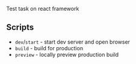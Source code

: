 Test task on react framework

## Scripts

- `dev`/`start` - start dev server and open browser
- `build` - build for production
- `preview` - locally preview production build

